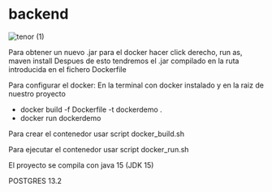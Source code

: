 # backend


![tenor (1)](https://user-images.githubusercontent.com/46299278/117655619-99983800-b197-11eb-892f-2d6c95a54e3f.gif)



Para obtener un nuevo .jar para el docker hacer click derecho, run as, maven install
Despues de esto tendremos el .jar compilado en la ruta introducida en el fichero Dockerfile

Para configurar el docker:
En la terminal con docker instalado y en la raiz de nuestro proyecto

- docker build -f Dockerfile -t dockerdemo .
- docker run dockerdemo

Para crear el contenedor usar script docker_build.sh

Para ejecutar el contenedor usar script docker_run.sh

El proyecto se compila con java 15 (JDK 15)

POSTGRES 13.2
